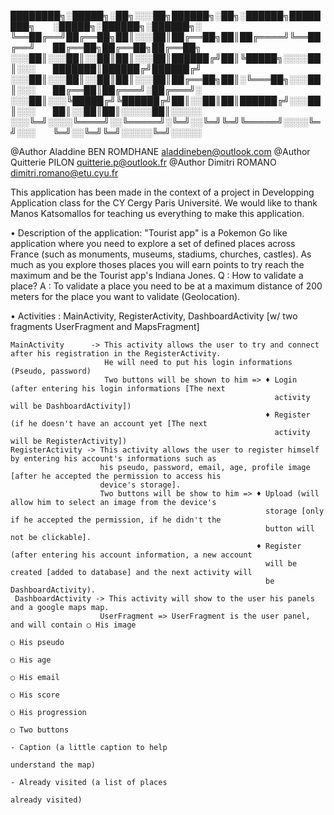  ████████╗░█████╗░██╗░░░██╗██████╗░██╗░██████╗████████╗  ░█████╗░██████╗░██████╗░
 ╚══██╔══╝██╔══██╗██║░░░██║██╔══██╗██║██╔════╝╚══██╔══╝  ██╔══██╗██╔══██╗██╔══██╗
 ░░░██║░░░██║░░██║██║░░░██║██████╔╝██║╚█████╗░░░░██║░░░  ███████║██████╔╝██████╔╝
 ░░░██║░░░██║░░██║██║░░░██║██╔══██╗██║░╚═══██╗░░░██║░░░  ██╔══██║██╔═══╝░██╔═══╝░
 ░░░██║░░░╚█████╔╝╚██████╔╝██║░░██║██║██████╔╝░░░██║░░░  ██║░░██║██║░░░░░██║░░░░░
 ░░░╚═╝░░░░╚════╝░░╚═════╝░╚═╝░░╚═╝╚═╝╚═════╝░░░░╚═╝░░░  ╚═╝░░╚═╝╚═╝░░░░░╚═╝░░░░░

@Author Aladdine BEN ROMDHANE aladdineben@outlook.com
@Author Quitterie PILON       quitterie.p@outlook.fr
@Author Dimitri ROMANO        dimitri.romano@etu.cyu.fr

This application has been made in the context of a project in Developping Application
class for the CY Cergy Paris Université. We would like to thank Manos Katsomallos for
teaching us everything to make this application.

• Description of the application: 
    "Tourist app" is a Pokemon Go like application where you need to explore a set of
    defined places across France (such as monuments, museums, stadiums, churches, castles).
    As much as you explore thoses places you will earn points to try reach the maximum and be
    the Tourist app's Indiana Jones.
    Q : How to validate a place? 
    A : To validate a place you need to be at a maximum distance of 200 meters for the place
        you want to validate (Geolocation).

• Activities : MainActivity, RegisterActivity, DashboardActivity [w/ two fragments UserFragment and MapsFragment]

    MainActivity      -> This activity allows the user to try and connect after his registration in the RegisterActivity.
                         He will need to put his login informations (Pseudo, password)
                         Two buttons will be shown to him => ♦ Login (after entering his login informations [The next
                                                               activity will be DashboardActivity])
                                                             ♦ Register (if he doesn't have an account yet [The next
                                                               activity will be RegisterActivity])
    RegisterActivity -> This activity allows the user to register himself by entering his account's informations such as
                        his pseudo, password, email, age, profile image [after he accepted the permission to access his
                        device's storage].
                        Two buttons will be show to him => ♦ Upload (will allow him to select an image from the device's
                                                             storage [only if he accepted the permission, if he didn't the
                                                             button will not be clickable].
                                                           ♦ Register (after entering his account information, a new account
                                                             will be created [added to database] and the next activity will
                                                             be DashboardActivity).
     DashboardActivity -> This activity will show to the user his panels and a google maps map.
                        UserFragment => UserFragment is the user panel, and will contain ○ His image
                                                                                         ○ His pseudo
                                                                                         ○ His age
                                                                                         ○ His email
                                                                                         ○ His score
                                                                                         ○ His progression
                                                                                         ○ Two buttons
                                                                                            - Caption (a little caption to help
                                                                                              understand the map)
                                                                                            - Already visited (a list of places
                                                                                              already visited)
                                                             
                                                            
